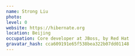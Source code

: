 ```yaml
---
name: Strong Liu
photo:
level: 0
website: https://hibernate.org
location: Beijing
occupation: Core developer at JBoss, by Red Hat
gravatar_hash: cca609191e65f538bea322b07dd01148
---
```

